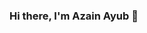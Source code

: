 ### Hi there, I'm Azain Ayub 👋




<!--
- 📫 How to reach me: 📧[Email](mailto:azain.ayub2014@gmail.com)
**azainayub/azainayub** is a ✨ _special_ ✨ repository because its `README.md` (this file) appears on your GitHub profile.

Here are some ideas to get you started:

- 🔭 I’m currently working on ...
- 🌱 I’m currently learning ...
- 👯 I’m looking to collaborate on ...
- 🤔 I’m looking for help with ...
- 💬 Ask me about ...
- 📫 How to reach me: azain.ayub@
- 😄 Pronouns: ...
- ⚡ Fun fact: ...
-->
